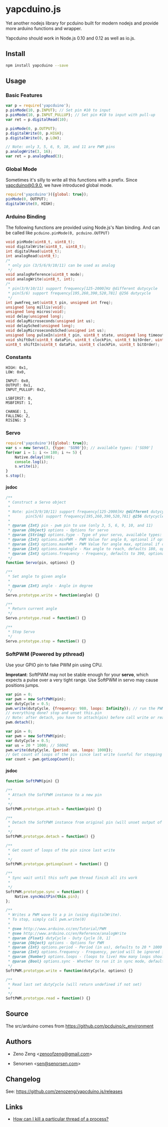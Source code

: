 # yapcduino.js

Yet another nodejs library for pcduino built for modern nodejs and provide more arduino functions and wrapper.

Yapcduino should work in Node.js 0.10 and 0.12 as well as io.js.

## Install

```bash
npm install yapcduino --save
```

## Usage

### Basic Features

```javascript
var p = require('yapcduino');
p.pinMode(10, p.INPUT); // Set pin #10 to input
p.pinMode(10, p.INPUT_PULLUP); // Set pin #10 to input with pull-up
var ret = p.digitalRead(10);
```

```javascript
p.pinMode(0, p.OUTPUT);
p.digitalWrite(0, p.HIGH);
p.digitalWrite(0, p.LOW);
```

```javascript
// Note: only 3, 5, 6, 9, 10, and 11 are PWM pins
p.analogWrite(3, 16);
var ret = p.analogRead(3);
```

### Global Mode

Sometimes it's silly to write all this functions with a prefix.
Since yapcduino@0.9.0, we have introduced global mode.

```javascript
require('yapcduino')({global: true});
pinMode(0, OUTPUT);
digitalWrite(0, HIGH);
```

### Arduino Binding

The following functions are provided using Node.js's Nan binding.
And can be called like `pcduino.pinMode(0, pcduino.OUTPUT)`

```c
void pinMode(uint8_t, uint8_t);
void digitalWrite(uint8_t, uint8_t);
int digitalRead(uint8_t);
int analogRead(uint8_t);
/*
 * only pin (3/5/6/9/10/11) can be used as analog
 */
void analogReference(uint8_t mode);
void analogWrite(uint8_t, int);
/*
 * pin(3/9/10/11) support frequency[125-2000]Hz @different dutycycle
 * pin(5/6) support frequency[195,260,390,520,781] @256 dutycycle
 */
int pwmfreq_set(uint8_t pin, unsigned int freq);
unsigned long millis(void);
unsigned long micros(void);
void delay(unsigned long);
void delayMicroseconds(unsigned int us);
void delaySched(unsigned long);
void delayMicrosecondsSched(unsigned int us);
unsigned long pulseIn(uint8_t pin, uint8_t state, unsigned long timeout);
void shiftOut(uint8_t dataPin, uint8_t clockPin, uint8_t bitOrder, uint8_t val);
uint8_t shiftIn(uint8_t dataPin, uint8_t clockPin, uint8_t bitOrder);
```

### Constants

```
HIGH: 0x1,
LOW: 0x0,

INPUT: 0x0,
OUTPUT: 0x1,
INPUT_PULLUP: 0x2,

LSBFIRST: 0,
MSBFIRST: 1,

CHANGE: 1,
FALLING: 2,
RISING: 3
```

### Servo

```javascript
require('yapcduino')({global: true});
var s = new Servo(3, {type: 'SG90'}); // available types: ['SG90']
for(var i = 1; i <= 180; i += 5) {
    Native.delay(100);
    console.log(i);
    s.write(i);
}
s.stop();
```

#### jsdoc

```javascript
/**
 * Construct a Servo object
 *
 * Note: pin(3/9/10/11) support frequency[125-2000]Hz @different dutycycle
 *       pin(5/6) support frequency[195,260,390,520,781] @256 dutycycle
 *
 * @param {Int} pin - pwm pin to use (only 3, 5, 6, 9, 10, and 11)
 * @param {Object} options - Options for servo
 * @param {String} options.type - Type of your servo, available types: ['default', 'SG90']
 * @param {Int} options.minPWM - PWM Value for angle 0, optional if options.type defined
 * @param {Int} options.maxPWM - PWM Value for angle max, optional if options.type defined
 * @param {Int} options.maxAngle - Max angle to reach, defaults 180, optional if options.type defined
 * @param {Int} options.frequency - Frequency, defaults to 390, optional if options.type defined
 */
function Servo(pin, options) {}

/**
 * Set angle to given angle
 *
 * @param {Int} angle - Angle in degree
 */
Servo.prototype.write = function(angle) {}

/**
 * Return current angle
 */
Servo.prototype.read = function() {}

/**
 * Stop Servo
 */
Servo.prototype.stop = function() {}
```

### SoftPWM (Powered by pthread)

Use your GPIO pin to fake PWM pin using CPU.

**Improtant**: SoftPWM may not be stable enough for your **servo**, which expects a pulse over a very tight range. Use SoftPWM in servo may cause positions jumps.

```javascript
var pin = 0;
var pwm = new SoftPWM(pin);
var dutyCycle = 0.5;
pwm.write(dutyCycle, {frequency: 980, loops: Infinity}); // run the PWM forever
// everything done? stop and unset this.pin
// Note: after detach, you have to attach(pin) before call write or read
pwm.detach();
```

```javascript
var pin = 0;
var pwm = new SoftPWM(pin);
var dutyCycle = 0.5;
var us = 20 * 1000; // 500HZ
pwm.write(dutyCycle, {period: us, loops: 1000});
// Get count of loops of the pin since last write (useful for stepping motor)
var count = pwm.getLoopCount();
```

#### jsdoc

```javascript
function SoftPWM(pin) {}

/**
 * Attach the SoftPWM instance to a new pin
 *
 */
SoftPWM.prototype.attach = function(pin) {}

/**
 * Detach the SoftPWM instance from original pin (will unset output of original pin and set this.pin to null)
 *
 */
SoftPWM.prototype.detach = function() {}

/**
 * Get count of loops of the pin since last write
 *
 */
SoftPWM.prototype.getLoopCount = function() {}

/**
 * Sync wait until this soft pwm thread finish all its work
 *
 */
SoftPWM.prototype.sync = function() {
    Native.syncWaitPin(this.pin);
};

/**
 * Writes a PWM wave to a p in (using digitalWrite).
 * To stop, simply call pwm.write(0)
 *
 * @see http://www.arduino.cc/en/Tutorial/PWM
 * @see http://www.arduino.cc/en/Reference/analogWrite
 * @param {Float} dutyCycle - Duty Cycle [0, 1]
 * @param {Object} options - Options for PWM
 * @param {Int} options.period - Period (in us), defaults to 20 * 1000
 * @param {Int} options.frequency - Frequency, period will be ignored if frequency set
 * @param {Number} options.loops - (loops to live) How many loops should it run, defaults to Infinity (actually is 2147483647), note that -1 will be converted to 2147483647
 * @param {Bool} options.sync - Whether to run it in sync mode, defaults to false
 */
SoftPWM.prototype.write = function(dutyCycle, options) {}

/**
 * Read last set dutyCycle (will return undefined if not set)
 *
 */
SoftPWM.prototype.read = function() {}
```

## Source

The src/arduino comes from https://github.com/pcduino/c_environment

## Authors

- Zeno Zeng \<zenoofzeng@gmail.com\>

- Senorsen \<sen@senorsen.com\>

## Changelog

See: https://github.com/zenozeng/yapcduino.js/releases

## Links

- [How can I kill a particular thread of a process?](http://unix.stackexchange.com/questions/1066/how-can-i-kill-a-particular-thread-of-a-process)
